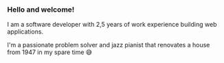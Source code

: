 ### Hello and welcome!

I am a software developer with 2,5 years of work experience building web applications.

I'm a passionate problem solver and jazz pianist that renovates a house from 1947 in my spare time 😅
